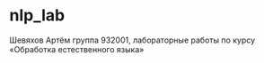 # nlp_lab
Шевяхов Артём группа 932001, лабораторные работы по курсу «Обработка естественного языка»
